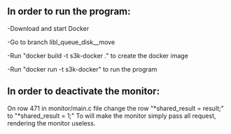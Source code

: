 In order to run the program:
---------------------------
-Download and start Docker

-Go to branch libl_queue_disk__move 

-Run "docker build -t s3k-docker ." to create the docker image

-Run "docker run -t s3k-docker" to run the program

In order to deactivate the monitor:
-----------------------------------
On row 471 in monitor/main.c file change the row
"*shared_result = result;"
to
"*shared_result = 1;"
To will make the monitor simply pass all request, rendering the monitor useless.

